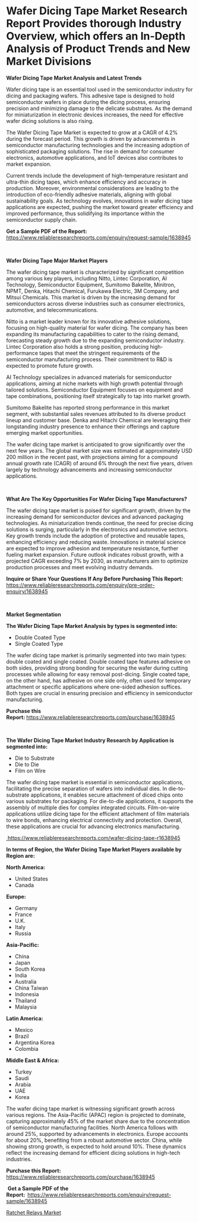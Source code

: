 <p><h1>Wafer Dicing Tape Market Research Report Provides thorough Industry Overview, which offers an In-Depth Analysis of Product Trends and New Market Divisions</h1></p><p><strong>Wafer Dicing Tape Market Analysis and Latest Trends</strong></p>
<p><p>Wafer dicing tape is an essential tool used in the semiconductor industry for dicing and packaging wafers. This adhesive tape is designed to hold semiconductor wafers in place during the dicing process, ensuring precision and minimizing damage to the delicate substrates. As the demand for miniaturization in electronic devices increases, the need for effective wafer dicing solutions is also rising.</p><p>The Wafer Dicing Tape Market is expected to grow at a CAGR of 4.2% during the forecast period. This growth is driven by advancements in semiconductor manufacturing technologies and the increasing adoption of sophisticated packaging solutions. The rise in demand for consumer electronics, automotive applications, and IoT devices also contributes to market expansion.</p><p>Current trends include the development of high-temperature resistant and ultra-thin dicing tapes, which enhance efficiency and accuracy in production. Moreover, environmental considerations are leading to the introduction of eco-friendly adhesive materials, aligning with global sustainability goals. As technology evolves, innovations in wafer dicing tape applications are expected, pushing the market toward greater efficiency and improved performance, thus solidifying its importance within the semiconductor supply chain.</p></p>
<p><strong>Get a Sample PDF of the Report:&nbsp;</strong> <a href="https://www.reliableresearchreports.com/enquiry/request-sample/1638945?utm_campaign=2198&utm_medium=2&utm_source=Github&utm_content=ia&utm_term=10022025&utm_id=wafer-dicing-tape">https://www.reliableresearchreports.com/enquiry/request-sample/1638945</a></p>
<p>&nbsp;</p>
<p><strong>Wafer Dicing Tape Major Market Players</strong></p>
<p><p>The wafer dicing tape market is characterized by significant competition among various key players, including Nitto, Lintec Corporation, AI Technology, Semiconductor Equipment, Sumitomo Bakelite, Minitron, NPMT, Denka, Hitachi Chemical, Furukawa Electric, 3M Company, and Mitsui Chemicals. This market is driven by the increasing demand for semiconductors across diverse industries such as consumer electronics, automotive, and telecommunications.</p><p>Nitto is a market leader known for its innovative adhesive solutions, focusing on high-quality material for wafer dicing. The company has been expanding its manufacturing capabilities to cater to the rising demand, forecasting steady growth due to the expanding semiconductor industry. Lintec Corporation also holds a strong position, producing high-performance tapes that meet the stringent requirements of the semiconductor manufacturing process. Their commitment to R&D is expected to promote future growth.</p><p>AI Technology specializes in advanced materials for semiconductor applications, aiming at niche markets with high growth potential through tailored solutions. Semiconductor Equipment focuses on equipment and tape combinations, positioning itself strategically to tap into market growth.</p><p>Sumitomo Bakelite has reported strong performance in this market segment, with substantial sales revenues attributed to its diverse product lineup and customer base. Denka and Hitachi Chemical are leveraging their longstanding industry presence to enhance their offerings and capture emerging market opportunities.</p><p>The wafer dicing tape market is anticipated to grow significantly over the next few years. The global market size was estimated at approximately USD 200 million in the recent past, with projections aiming for a compound annual growth rate (CAGR) of around 6% through the next five years, driven largely by technology advancements and increasing semiconductor applications.</p></p>
<p>&nbsp;</p>
<p><strong>What Are The Key Opportunities For Wafer Dicing Tape Manufacturers?</strong></p>
<p><p>The wafer dicing tape market is poised for significant growth, driven by the increasing demand for semiconductor devices and advanced packaging technologies. As miniaturization trends continue, the need for precise dicing solutions is surging, particularly in the electronics and automotive sectors. Key growth trends include the adoption of protective and reusable tapes, enhancing efficiency and reducing waste. Innovations in material science are expected to improve adhesion and temperature resistance, further fueling market expansion. Future outlook indicates robust growth, with a projected CAGR exceeding 7% by 2030, as manufacturers aim to optimize production processes and meet evolving industry demands.</p></p>
<p><strong>Inquire or Share Your Questions If Any Before Purchasing This Report:</strong> <a href="https://www.reliableresearchreports.com/enquiry/pre-order-enquiry/1638945?utm_campaign=2198&utm_medium=2&utm_source=Github&utm_content=ia&utm_term=10022025&utm_id=wafer-dicing-tape">https://www.reliableresearchreports.com/enquiry/pre-order-enquiry/1638945</a></p>
<p>&nbsp;</p>
<p><strong>Market Segmentation</strong></p>
<p><strong>The Wafer Dicing Tape Market Analysis by types is segmented into:</strong></p>
<p><ul><li>Double Coated Type</li><li>Single Coated Type</li></ul></p>
<p><p>The wafer dicing tape market is primarily segmented into two main types: double coated and single coated. Double coated tape features adhesive on both sides, providing strong bonding for securing the wafer during cutting processes while allowing for easy removal post-dicing. Single coated tape, on the other hand, has adhesive on one side only, often used for temporary attachment or specific applications where one-sided adhesion suffices. Both types are crucial in ensuring precision and efficiency in semiconductor manufacturing.</p></p>
<p><strong>Purchase this Report:&nbsp;</strong><a href="https://www.reliableresearchreports.com/purchase/1638945?utm_campaign=2198&utm_medium=2&utm_source=Github&utm_content=ia&utm_term=10022025&utm_id=wafer-dicing-tape">https://www.reliableresearchreports.com/purchase/1638945</a></p>
<p>&nbsp;</p>
<p><strong>The Wafer Dicing Tape Market Industry Research by Application is segmented into:</strong></p>
<p><ul><li>Die to Substrate</li><li>Die to Die</li><li>Film on Wire</li></ul></p>
<p><p>The wafer dicing tape market is essential in semiconductor applications, facilitating the precise separation of wafers into individual dies. In die-to-substrate applications, it enables secure attachment of diced chips onto various substrates for packaging. For die-to-die applications, it supports the assembly of multiple dies for complex integrated circuits. Film-on-wire applications utilize dicing tape for the efficient attachment of film materials to wire bonds, enhancing electrical connectivity and protection. Overall, these applications are crucial for advancing electronics manufacturing.</p></p>
<p><a href="https://www.reliableresearchreports.com/wafer-dicing-tape-r1638945?utm_campaign=2198&utm_medium=2&utm_source=Github&utm_content=ia&utm_term=10022025&utm_id=wafer-dicing-tape">&nbsp;https://www.reliableresearchreports.com/wafer-dicing-tape-r1638945</a></p>
<p><strong>In terms of Region, the Wafer Dicing Tape Market Players available by Region are:</strong></p>
<p>
    <p> <strong> North America: </strong>
        <ul>
            <li>United States</li>
            <li>Canada</li>
        </ul>
        </p> 
    <p> <strong> Europe: </strong>
        <ul>
            <li>Germany</li>
            <li>France</li>
            <li>U.K.</li>
            <li>Italy</li>
            <li>Russia</li>
        </ul>
        </p> 
    <p> <strong> Asia-Pacific: </strong>
        <ul>
            <li>China</li>
            <li>Japan</li>
            <li>South Korea</li>
            <li>India</li>
            <li>Australia</li>
            <li>China Taiwan</li>
            <li>Indonesia</li>
            <li>Thailand</li>
            <li>Malaysia</li>
        </ul>
        </p> 
    <p> <strong> Latin America: </strong>
        <ul>
            <li>Mexico</li>
            <li>Brazil</li>
            <li>Argentina Korea</li>
            <li>Colombia</li>
        </ul>
        </p> 
    <p> <strong> Middle East & Africa: </strong>
        <ul>
            <li>Turkey</li>
            <li>Saudi</li>
            <li>Arabia</li>
            <li>UAE</li>
            <li>Korea</li>
        </ul>
    </p>
    </p>
<p><p>The wafer dicing tape market is witnessing significant growth across various regions. The Asia-Pacific (APAC) region is projected to dominate, capturing approximately 45% of the market share due to the concentration of semiconductor manufacturing facilities. North America follows with around 25%, supported by advancements in electronics. Europe accounts for about 20%, benefiting from a robust automotive sector. China, while showing strong growth, is expected to hold around 10%. These dynamics reflect the increasing demand for efficient dicing solutions in high-tech industries.</p></p>
<p><strong>Purchase this Report: </strong><a href="https://www.reliableresearchreports.com/purchase/1638945?utm_campaign=2198&utm_medium=2&utm_source=Github&utm_content=ia&utm_term=10022025&utm_id=wafer-dicing-tape">https://www.reliableresearchreports.com/purchase/1638945</a></p>
<p>&nbsp;<strong>Get a Sample PDF of the Report:&nbsp;&nbsp;</strong><a href="https://www.reliableresearchreports.com/enquiry/request-sample/1638945?utm_campaign=2198&utm_medium=2&utm_source=Github&utm_content=ia&utm_term=10022025&utm_id=wafer-dicing-tape">https://www.reliableresearchreports.com/enquiry/request-sample/1638945</a></p>
<p><strong></strong></p>
<p><p><a href="https://github.com/delindacallegari68/Market-Research-Report-List-1/blob/main/ratchet-relays-market.md?utm_campaign=2198&utm_medium=2&utm_source=Github&utm_content=ia&utm_term=10022025&utm_id=wafer-dicing-tape">Ratchet Relays Market</a></p></p>